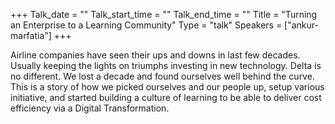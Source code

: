 +++
Talk_date = ""
Talk_start_time = ""
Talk_end_time = ""
Title = "Turning an Enterprise to a Learning Community"
Type = "talk"
Speakers = ["ankur-marfatia"]
+++

Airline companies have seen their ups and downs in last few decades. Usually keeping the lights on triumphs investing in new technology. Delta is no different. We lost a decade and found ourselves well behind the curve. This is a story of how we picked ourselves and our people up, setup various initiative, and started building a culture of learning to be able to deliver cost efficiency via a Digital Transformation. 